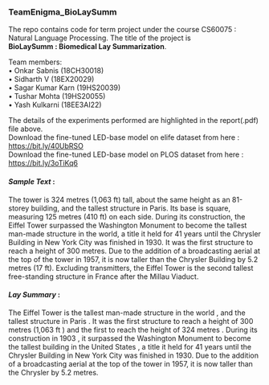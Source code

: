 ### TeamEnigma_BioLaySumm

The repo contains code for term project under the course CS60075 : Natural Language Processing.
The title of the project is <br/> 
**BioLaySumm : Biomedical Lay Summarization**. <br />

Team members: <br/>
• Onkar Sabnis (18CH30018) <br/>
• Sidharth V (18EX20029) <br/>
• Sagar Kumar Karn (19HS20039) <br/>
• Tushar Mohta (19HS20055) <br/>
• Yash Kulkarni (18EE3AI22) <br/>

The details of the experiments performed are highlighted in the report(.pdf) file above. <br/>
Download the fine-tuned LED-base model on elife dataset from here : https://bit.ly/40UbRSO <br/>
Download the fine-tuned LED-base model on PLOS dataset from here : https://bit.ly/3oTiKq6 <br/>

#### *Sample Text* : <br />
The tower is 324 metres (1,063 ft) tall, about the same height as an 81-storey building, and the tallest structure in Paris. Its base is square, measuring 125 metres (410 ft) on each side. During its construction, the Eiffel Tower surpassed the Washington Monument to become the tallest man-made structure in the world, a title it held for 41 years until the Chrysler Building in New York City was finished in 1930. It was the first structure to reach a height of 300 metres. Due to the addition of a broadcasting aerial at the top of the tower in 1957, it is now taller than the Chrysler Building by 5.2 metres (17 ft). Excluding transmitters, the Eiffel Tower is the second tallest free-standing structure in France after the Millau Viaduct.

#### *Lay Summary* : <br />
The Eiffel Tower is the tallest man-made structure in the world , and the tallest structure in Paris . It was the first structure to reach a height of 300 metres (1,063 ft ) and the first to reach the height of 324 metres . During its construction in 1903 , it surpassed the Washington Monument to become the tallest building in the United States , a title it held for 41 years until the Chrysler Building in New York City was finished in 1930. Due to the addition of a broadcasting aerial at the top of the tower in 1957, it is now taller than the Chrysler by 5.2 metres.
